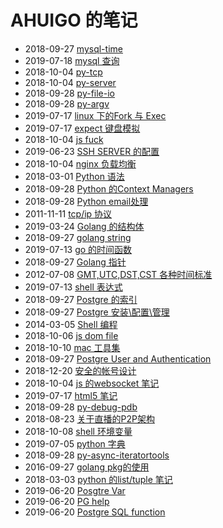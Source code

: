 # AHUIGO 的笔记
- 2018-09-27 [mysql-time](/b/db/mysql-time) 
- 2019-07-18 [mysql 查询](/b/db/mysql-ddl-crud) 
- 2018-10-04 [py-tcp](/b/py/py-tcp) 
- 2018-10-04 [py-server](/b/py/py-server) 
- 2018-09-28 [py-file-io](/b/py/py-file-io) 
- 2018-09-28 [py-argv](/b/py/py-argv) 
- 2019-07-17 [linux 下的Fork 与 Exec](/b/c/shell-redirect-fork2exec) 
- 2019-07-17 [expect 键盘模拟](/b/c/ops-expect) 
- 2018-10-04 [js fuck](/b/ria/js-expr) 
- 2019-06-23 [SSH SERVER 的配置](/b/net/net-ssh-server) 
- 2018-10-04 [nginx 负载均衡](/b/nginx/nginx-upstream) 
- 2018-03-01 [Python 语法](/b/py/py-expr) 
- 2018-09-28 [Python 的Context Managers](/b/py/py-expr-context) 
- 2018-09-28 [Python email处理](/b/py/py-email) 
- 2011-11-11 [tcp/ip 协议](/b/net/net-tcpip) 
- 2019-03-24 [Golang 的结构体](/b/go/go-struct) 
- 2018-09-27 [golang string](/b/go/9.go-str) 
- 2019-07-13 [go 的时间函数](/b/go/19.go-time) 
- 2018-09-27 [Golang 指针](/b/go/13.go-pointer) 
- 2012-07-08 [GMT,UTC,DST,CST 各种时间标准](/b/c/shell-time) 
- 2019-07-13 [shell 表达式](/b/c/shell-expr) 
- 2018-09-27 [Postgre 的索引](/b/db/postgre-index) 
- 2018-09-27 [Postgre 安装\配置\管理](/b/db/postgre-ddl-install) 
- 2014-03-05 [Shell 编程](/b/c/shell-) 
- 2018-10-06 [js dom file](/b/ria/js-dom-file) 
- 2018-10-10 [mac 工具集](/b/mac/mac-tool) 
- 2018-09-27 [Postgre User and Authentication](/b/db/postgre-admin-user) 
- 2018-12-20 [安全的帐号设计](/b/sec/security-account) 
- 2018-10-04 [js 的websocket 笔记](/b/ria/js-websocket) 
- 2019-07-17 [html5 笔记](/b/ria/js-dom-html5) 
- 2018-09-28 [py-debug-pdb](/b/py/py-debug-pdb) 
- 2018-08-23 [关于直播的P2P架构](/b/course/im-live-p2p) 
- 2018-10-08 [shell 环境变量](/b/c/shell-var-env) 
- 2019-07-05 [python 字典](/b/py/py-var-dict) 
- 2018-09-28 [py-async-iteratortools](/b/py/py-async-iteratortools) 
- 2016-09-27 [golang pkg的使用](/b/go/2.go-pkg) 
- 2018-03-03 [python 的list/tuple 笔记](/b/py/py-var-list) 
- 2019-06-20 [Posgtre Var](/b/db/postgre-var) 
- 2019-06-20 [PG help](/b/db/postgre-help) 
- 2019-06-20 [Postgre SQL function](/b/db/postgre-ddl-function) 
